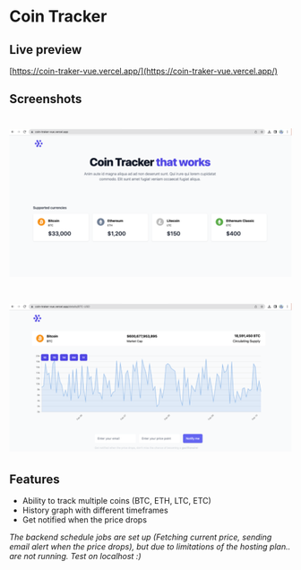 # Coin Tracker

## Live preview

[https://coin-traker-vue.vercel.app/](https://coin-traker-vue.vercel.app/)


## Screenshots

# ![Coin Tracker HomePage](homepage.png)
# ![Coin Tracker Bitcoin chart](btc.png)

## Features

- Ability to track multiple coins (BTC, ETH, LTC, ETC)
- History graph with different timeframes
- Get notified when the price drops

_The backend schedule jobs are set up (Fetching current price, sending email alert when the price drops), but due to limitations of the hosting plan.. are not running. Test on localhost :)_
